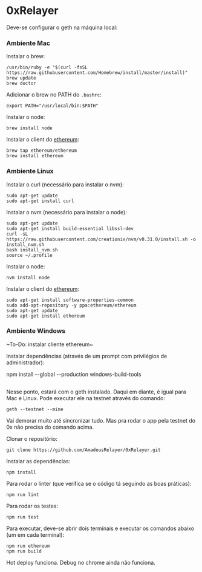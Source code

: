 # 0xRelayer

Deve-se configurar o geth na máquina local:

### Ambiente Mac

Instalar o brew:

```
/usr/bin/ruby -e "$(curl -fsSL https://raw.githubusercontent.com/Homebrew/install/master/install)"
brew update
brew doctor
```

Adicionar o brew no PATH do `.bashrc`:

```
export PATH="/usr/local/bin:$PATH"
```

Instalar o node:

```
brew install node
```

Instalar o client do [ethereum](https://github.com/ethereum/go-ethereum/wiki/Building-Ethereum):

```
brew tap ethereum/ethereum
brew install ethereum
```


### Ambiente Linux

Instalar o curl (necessário para instalar o nvm):

```
sudo apt-get update
sudo apt-get install curl
```

Instalar o nvm (necessário para instalar o node):

```
sudo apt-get update
sudo apt-get install build-essential libssl-dev
curl -sL https://raw.githubusercontent.com/creationix/nvm/v0.31.0/install.sh -o install_nvm.sh
bash install_nvm.sh
source ~/.profile
```

Instalar o node:

```
nvm install node
```

Instalar o client do [ethereum](https://github.com/ethereum/go-ethereum/wiki/Building-Ethereum):

```
sudo apt-get install software-properties-common
sudo add-apt-repository -y ppa:ethereum/ethereum
sudo apt-get update
sudo apt-get install ethereum
```

### Ambiente Windows

~To-Do: instalar cliente ethereum~

Instalar dependências (através de um prompt com privilégios de administrador):

npm install --global --production windows-build-tools

##

Nesse ponto, estará com o geth instalado. Daqui em diante, é igual para Mac e Linux. Pode executar ele na testnet através do comando:

```
geth --testnet --mine
```

Vai demorar muito até sincronizar tudo. Mas pra rodar o app pela testnet do 0x não precisa do comando acima.

Clonar o repositório:

```
git clone https://github.com/AmadeusRelayer/0xRelayer.git
```

Instalar as dependências:

```
npm install
```

Para rodar o linter (que verifica se o código tá seguindo as boas práticas):

```
npm run lint
```

Para rodar os testes:

```
npm run test
```

Para executar, deve-se abrir dois terminais e executar os comandos abaixo (um em cada terminal):

```
npm run ethereum
npm run build
````

Hot deploy funciona. Debug no chrome ainda não funciona.
